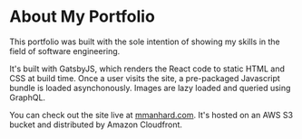 # About My Portfolio

This portfolio was built with the sole intention of showing my skills in the
field of software engineering.

It's built with GatsbyJS, which renders the React code to static HTML and CSS at
build time. Once a user visits the site, a pre-packaged Javascript bundle is
loaded asynchonously. Images are lazy loaded and queried using GraphQL.

You can check out the site live at [mmanhard.com](https://mmanhard.com). It's
hosted on an AWS S3 bucket and distributed by Amazon Cloudfront.
